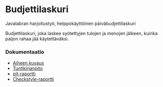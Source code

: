 # Budjettilaskuri
Javalabran harjoitustyö, helppokäyttöinen päiväbudjettilaskuri

Budjettilaskuri, joka laskee syötettyjen tulojen ja menojen jälkeen, kuinka paljon rahaa jää käytettäväksi.


### Dokumentaatio
- [Aiheen kuvaus](dokumentaatio/aiheenKuvausJaRakenne.md) 
- [Tuntikirjanpito](dokumentaatio/Tuntikirjanpito.md)
- [pit-raportti](https://htmlpreview.github.io/?https://github.com/pelsaara/Budjettilaskuri/blob/master/dokumentaatio/pit/201702031738/index.html)
- [Checkstyle-raportti](https://htmlpreview.github.io/?https://github.com/pelsaara/Budjettilaskuri/blob/master/dokumentaatio/checkstyle/checkstyle.html)


